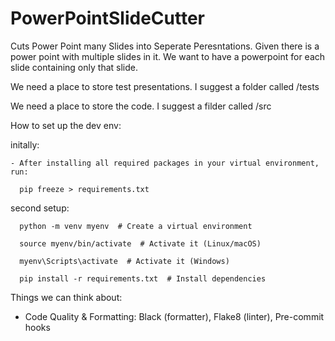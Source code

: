 # PowerPointSlideCutter
Cuts Power Point many Slides into Seperate Peresntations. Given there is a power point with multiple slides in it. We want to have a powerpoint for each slide containing only that slide. 

We need a place to store test presentations. I suggest a folder called /tests

We need a place to store the code. I suggest a filder called /src

How to set up the dev env:

  initally: 
  
    - After installing all required packages in your virtual environment, run: 
    
      pip freeze > requirements.txt
  
  second setup: 
      
      python -m venv myenv  # Create a virtual environment
    
      source myenv/bin/activate  # Activate it (Linux/macOS)
      
      myenv\Scripts\activate  # Activate it (Windows)
  
      pip install -r requirements.txt  # Install dependencies





Things we can think about: 
- Code Quality & Formatting: Black (formatter), Flake8 (linter), Pre-commit hooks

